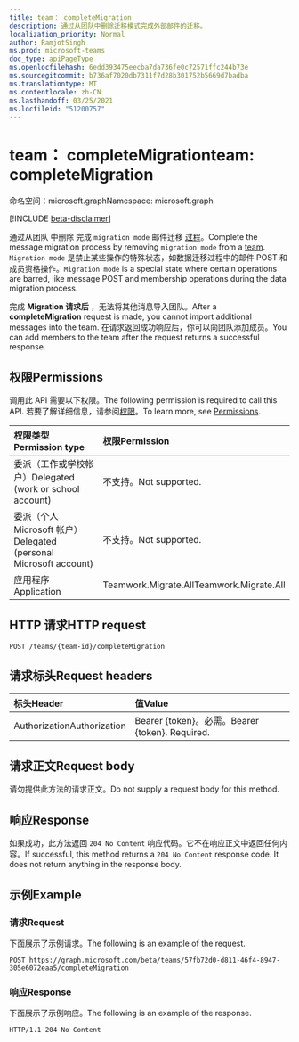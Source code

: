 ```yaml
---
title: team： completeMigration
description: 通过从团队中删除迁移模式完成外部邮件的迁移。
localization_priority: Normal
author: RamjotSingh
ms.prod: microsoft-teams
doc_type: apiPageType
ms.openlocfilehash: 6edd393475eecba7da736fe0c72571ffc244b73e
ms.sourcegitcommit: b736af7020db7311f7d28b301752b5669d7badba
ms.translationtype: MT
ms.contentlocale: zh-CN
ms.lasthandoff: 03/25/2021
ms.locfileid: "51200757"
---
```

# <a name="team-completemigration"></a><span data-ttu-id="6066a-103">team： completeMigration</span><span class="sxs-lookup"><span data-stu-id="6066a-103">team: completeMigration</span></span>

<span data-ttu-id="6066a-104">命名空间：microsoft.graph</span><span class="sxs-lookup"><span data-stu-id="6066a-104">Namespace: microsoft.graph</span></span>

[!INCLUDE [beta-disclaimer](../../includes/beta-disclaimer.md)]

<span data-ttu-id="6066a-105">通过从团队 中删除 完成 `migration mode` 邮件迁移 [过程](../resources/team.md)。</span><span class="sxs-lookup"><span data-stu-id="6066a-105">Complete the message migration process by removing `migration mode` from a [team](../resources/team.md).</span></span> <span data-ttu-id="6066a-106">`Migration mode` 是禁止某些操作的特殊状态，如数据迁移过程中的邮件 POST 和成员资格操作。</span><span class="sxs-lookup"><span data-stu-id="6066a-106">`Migration mode` is a special state where certain operations are barred, like message POST and membership operations during the data migration process.</span></span>

<span data-ttu-id="6066a-107">完成 **Migration 请求后** ，无法将其他消息导入团队。</span><span class="sxs-lookup"><span data-stu-id="6066a-107">After a **completeMigration** request is made, you cannot import additional messages into the team.</span></span> <span data-ttu-id="6066a-108">在请求返回成功响应后，你可以向团队添加成员。</span><span class="sxs-lookup"><span data-stu-id="6066a-108">You can add members to the team after the request returns a successful response.</span></span>

## <a name="permissions"></a><span data-ttu-id="6066a-109">权限</span><span class="sxs-lookup"><span data-stu-id="6066a-109">Permissions</span></span>

<span data-ttu-id="6066a-110">调用此 API 需要以下权限。</span><span class="sxs-lookup"><span data-stu-id="6066a-110">The following permission is required to call this API.</span></span> <span data-ttu-id="6066a-111">若要了解详细信息，请参阅[权限](/graph/permissions-reference)。</span><span class="sxs-lookup"><span data-stu-id="6066a-111">To learn more, see [Permissions](/graph/permissions-reference).</span></span>

|<span data-ttu-id="6066a-112">权限类型</span><span class="sxs-lookup"><span data-stu-id="6066a-112">Permission type</span></span>      | <span data-ttu-id="6066a-113">权限</span><span class="sxs-lookup"><span data-stu-id="6066a-113">Permission</span></span>  |
|:--------------------|:---------------------------------------------------------|
| <span data-ttu-id="6066a-114">委派（工作或学校帐户）</span><span class="sxs-lookup"><span data-stu-id="6066a-114">Delegated (work or school account)</span></span>  | <span data-ttu-id="6066a-115">不支持。</span><span class="sxs-lookup"><span data-stu-id="6066a-115">Not supported.</span></span>|
| <span data-ttu-id="6066a-116">委派（个人 Microsoft 帐户）</span><span class="sxs-lookup"><span data-stu-id="6066a-116">Delegated (personal Microsoft account)</span></span> | <span data-ttu-id="6066a-117">不支持。</span><span class="sxs-lookup"><span data-stu-id="6066a-117">Not supported.</span></span> |
|<span data-ttu-id="6066a-118">应用程序</span><span class="sxs-lookup"><span data-stu-id="6066a-118">Application</span></span> | <span data-ttu-id="6066a-119">Teamwork.Migrate.All</span><span class="sxs-lookup"><span data-stu-id="6066a-119">Teamwork.Migrate.All</span></span>|

## <a name="http-request"></a><span data-ttu-id="6066a-120">HTTP 请求</span><span class="sxs-lookup"><span data-stu-id="6066a-120">HTTP request</span></span>
<!-- { "blockType": "ignored" } -->
```http
POST /teams/{team-id}/completeMigration
```

## <a name="request-headers"></a><span data-ttu-id="6066a-121">请求标头</span><span class="sxs-lookup"><span data-stu-id="6066a-121">Request headers</span></span>

| <span data-ttu-id="6066a-122">标头</span><span class="sxs-lookup"><span data-stu-id="6066a-122">Header</span></span>       | <span data-ttu-id="6066a-123">值</span><span class="sxs-lookup"><span data-stu-id="6066a-123">Value</span></span> |
|:---------------|:--------|
| <span data-ttu-id="6066a-124">Authorization</span><span class="sxs-lookup"><span data-stu-id="6066a-124">Authorization</span></span>  | <span data-ttu-id="6066a-p104">Bearer {token}。必需。</span><span class="sxs-lookup"><span data-stu-id="6066a-p104">Bearer {token}. Required.</span></span>  |

## <a name="request-body"></a><span data-ttu-id="6066a-127">请求正文</span><span class="sxs-lookup"><span data-stu-id="6066a-127">Request body</span></span>

<span data-ttu-id="6066a-128">请勿提供此方法的请求正文。</span><span class="sxs-lookup"><span data-stu-id="6066a-128">Do not supply a request body for this method.</span></span>

## <a name="response"></a><span data-ttu-id="6066a-129">响应</span><span class="sxs-lookup"><span data-stu-id="6066a-129">Response</span></span>

<span data-ttu-id="6066a-p105">如果成功，此方法返回 `204 No Content` 响应代码。它不在响应正文中返回任何内容。</span><span class="sxs-lookup"><span data-stu-id="6066a-p105">If successful, this method returns a `204 No Content` response code. It does not return anything in the response body.</span></span>

## <a name="example"></a><span data-ttu-id="6066a-132">示例</span><span class="sxs-lookup"><span data-stu-id="6066a-132">Example</span></span>

### <a name="request"></a><span data-ttu-id="6066a-133">请求</span><span class="sxs-lookup"><span data-stu-id="6066a-133">Request</span></span>

<span data-ttu-id="6066a-134">下面展示了示例请求。</span><span class="sxs-lookup"><span data-stu-id="6066a-134">The following is an example of the request.</span></span>
<!-- markdownlint-disable MD025 -->
<!-- markdownlint-disable MD022 -->


<!-- {
  "blockType": "request",
  "name": "completeMigration_team"
}-->

```http
POST https://graph.microsoft.com/beta/teams/57fb72d0-d811-46f4-8947-305e6072eaa5/completeMigration
```


<!-- markdownlint-disable MD001 -->
<!-- markdownlint-disable MD024 -->
### <a name="response"></a><span data-ttu-id="6066a-135">响应</span><span class="sxs-lookup"><span data-stu-id="6066a-135">Response</span></span>

<span data-ttu-id="6066a-136">下面展示了示例响应。</span><span class="sxs-lookup"><span data-stu-id="6066a-136">The following is an example of the response.</span></span>
<!-- {
  "blockType": "response",
  "truncated": true
} -->

```http
HTTP/1.1 204 No Content
```

<!-- uuid: d945a9a4-0e5b-11eb-adc1-0242ac120002
2020-10-14 20:22:11 UTC -->
<!--
{
  "type": "#page.annotation",
  "description": "completeMigration_ team",
  "keywords": "",
  "section": "documentation",
  "tocPath": "",
  "suppressions": [
  ]
}
-->
